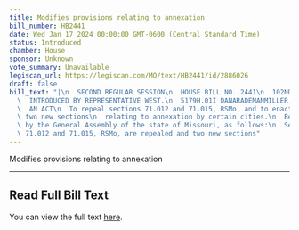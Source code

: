 ```yaml
---
title: Modifies provisions relating to annexation
bill_number: HB2441
date: Wed Jan 17 2024 00:00:00 GMT-0600 (Central Standard Time)
status: Introduced
chamber: House
sponsor: Unknown
vote_summary: Unavailable
legiscan_url: https://legiscan.com/MO/text/HB2441/id/2886026
draft: false
bill_text: "|\n  SECOND REGULAR SESSION\n  HOUSE BILL NO. 2441\n  102ND GENERAL ASSEMBLY\n\
  \  INTRODUCED BY REPRESENTATIVE WEST.\n  5179H.01I DANARADEMANMILLER,ChiefClerk\n\
  \  AN ACT\n  To repeal sections 71.012 and 71.015, RSMo, and to enact in lieu thereof\
  \ two new sections\n  relating to annexation by certain cities.\n  Be it enacted\
  \ by the General Assembly of the state of Missouri, as follows:\n  Section A. Sections\
  \ 71.012 and 71.015, RSMo, are repealed and two new sections"
---
```

Modifies provisions relating to annexation

---

## Read Full Bill Text

You can view the full text [here](https://legiscan.com/MO/text/HB2441/id/2886026).
